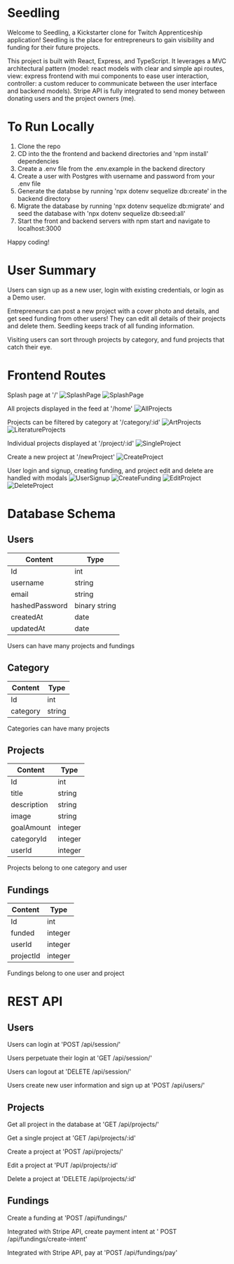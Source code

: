 # Seedling
Welcome to Seedling, a Kickstarter clone for Twitch Apprenticeship application! Seedling is the place for entrepreneurs to gain visibility and funding for their future projects. 

This project is built with React, Express, and TypeScript. It leverages a MVC architectural pattern (model: react models with clear and simple api routes, view: express frontend with mui components to ease user interaction, controller: a custom reducer to communicate between the user interface and backend models). Stripe API is fully integrated to send money between donating users and the project owners (me). 

# To Run Locally

1. Clone the repo
2. CD into the the frontend and backend directories and 'npm install' dependencies
3. Create a .env file from the .env.example in the backend directory
4. Create a user with Postgres with username and password from your .env file
5. Generate the databse by running 'npx dotenv sequelize db:create' in the backend directory 
6. Migrate the database by running 'npx dotenv sequelize db:migrate' and seed the database with 'npx dotenv sequelize db:seed:all'
7. Start the front and backend servers with npm start and navigate to localhost:3000 

Happy coding!

# User Summary 

Users can sign up as a new user, login with existing credentials, or login as a Demo user. 

Entrepreneurs can post a new project with a cover photo and details, and get seed funding from other users! They can edit all details of their projects and delete them. Seedling keeps track of all funding information.

Visiting users can sort through projects by category, and fund projects that catch their eye.

# Frontend Routes

Splash page at '/'
![SplashPage](https://user-images.githubusercontent.com/85664060/159148497-dce25ac8-f665-4343-8be6-01fcbcf14cbe.png)
![SplashPage](https://user-images.githubusercontent.com/85664060/159148495-bc8d7dba-77fc-4c81-9144-7781d13396b7.png)

All projects displayed in the feed at '/home'
![AllProjects](https://user-images.githubusercontent.com/85664060/159148327-74d77fbf-7108-47bc-a37a-597294d8c990.png)

Projects can be filtered by category at '/category/:id'
![ArtProjects](https://user-images.githubusercontent.com/85664060/159148330-05ddbb2c-b21a-4bf8-ad73-f9ed4e7ea12e.png)
![LiteratureProjects](https://user-images.githubusercontent.com/85664060/159148332-28fbb979-a26c-4ae5-b6b1-1d4a61abdedf.png)

Individual projects displayed at '/project/:id'
![SingleProject](https://user-images.githubusercontent.com/85664060/159148320-1260fbca-54ea-4ef9-8871-8d528ed3c1a1.png)

Create a new project at '/newProject'
![CreateProject](https://user-images.githubusercontent.com/85664060/159148323-1ebeb11e-4b73-4556-91f8-64c9b877b077.png)

User login and signup, creating funding, and project edit and delete are handled with modals
![UserSignup](https://user-images.githubusercontent.com/85664060/159148336-c848ad1b-56b8-47eb-ae3e-7fccb5d70c6b.png)
![CreateFunding](https://user-images.githubusercontent.com/85664060/159148322-273aa1e1-d7ba-49f9-b523-b17859da8fe2.png)
![EditProject](https://user-images.githubusercontent.com/85664060/159148342-3903b3d6-86aa-4a61-9dd2-64289e5ec6b1.png)
![DeleteProject](https://user-images.githubusercontent.com/85664060/159148345-858fc02a-3b4e-43d5-9987-cd790e10f0b4.png)



# Database Schema

## Users
| Content       | Type          |
| ------------- | ------------- |
| Id            | int           |
| username      | string        |
| email         | string        |
| hashedPassword| binary string |
| createdAt     | date          |
| updatedAt     | date          |

Users can have many projects and fundings

## Category
| Content       | Type          |
| ------------- | ------------- |
| Id            | int           |
| category      | string        |

Categories can have many projects

## Projects
| Content       | Type          |
| ------------- | ------------- |
| Id            | int           |
| title         | string        |
| description   | string        |
| image         | string        |
| goalAmount    | integer       |
| categoryId    | integer       |
| userId        | integer       |

Projects belong to one category and user

## Fundings
| Content       | Type          |
| ------------- | ------------- |
| Id            | int           |
| funded        | integer       |
| userId        | integer       |
| projectId     | integer       |

Fundings belong to one user and project

# REST API

## Users
Users can login at 'POST /api/session/'

Users perpetuate their login at 'GET /api/session/'

Users can logout at 'DELETE /api/session/'

Users create new user information and sign up at 'POST /api/users/'

## Projects
Get all project in the database at 'GET /api/projects/'

Get a single project at 'GET /api/projects/:id'

Create a project at 'POST /api/projects/'

Edit a project at 'PUT /api/projects/:id'

Delete a project at 'DELETE /api/projects/:id'

## Fundings
Create a funding at 'POST /api/fundings/'

Integrated with Stripe API, create payment intent at ' POST /api/fundings/create-intent'

Integrated with Stripe API, pay at 'POST /api/fundings/pay'

